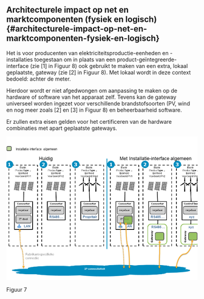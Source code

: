 ## Architecturele impact op net en marktcomponenten \(fysiek en logisch\) {#architecturele-impact-op-net-en-marktcomponenten-fysiek-en-logisch}

Het is voor producenten van elektriciteitsproductie-eenheden en -installaties toegestaan om in plaats van een product-geïntegreerde-interface \(zie \[1\] in Figuur 8\) ook gebruikt te maken van een extra, lokaal geplaatste, gateway \(zie \[2\] in Figuur 8\). Met lokaal wordt in deze context bedoeld: achter de meter.

Hierdoor wordt er niet afgedwongen om aanpassing te maken op de hardware of software van het apparaat zelf. Tevens kan de gateway universeel worden ingezet voor verschillende brandstofsoorten \(PV, wind en nog meer zoals \[2\] en \[3\] in Figuur 8\) en beheerbaarheid software.

Er zullen extra eisen gelden voor het certificeren van de hardware combinaties met apart geplaatste gateways.

![](/assets/180123_EUDevicesSGAM_UCs_git_12.png)

Figuur 7

